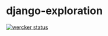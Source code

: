 django-exploration
==================
[![wercker status](https://app.wercker.com/status/1214d2721a8067c769e57e263fba487e/m "wercker status")](https://app.wercker.com/project/bykey/1214d2721a8067c769e57e263fba487e)

